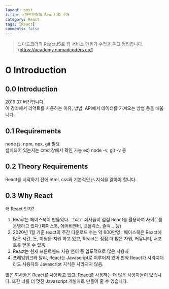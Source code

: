 ```yaml
---
layout: post
title: 노마드코더의 ReactJS 소개
category: React
tags: [React]
comments: false
---
```


> 노마드코더의 ReactJS로 웹 서비스 만들기 수업을 듣고 정리합니다. (https://academy.nomadcoders.co/)

# 0 Introduction

## 0.0 Introduction

2019.07 버전입니다.  
이 강좌에서 리액트를 사용하는 이유, 방법, API에서 데이터를 가져오는 방법 등을 배웁니다.

## 0.1 Requirements

node js, npm, npx, git 필요  
설치되어 있는지는 cmd 창에서 확인 가능 ex) node -v, git -v 등

## 0.2 Theory Requirements

React를 시작하기 전에 html, css와 기본적인 js 지식을 알아야 합니다.

## 0.3 Why React

왜 React 인가?
1. React는 페이스북이 만들었다. 그리고 회사들이 점점 React를 활용하여 사이트를 운영하고 있다.(페이스북, 에어비앤비, 넷플릭스, 슬랙... 등)
2. 2020년 1월 기준 react의 주간 다운로드 수는 약 600만명 : 페이스북은 React에 많은 시간, 돈, 자원을 지원 하고 있고, React는 점점 더 많은 자원, 커뮤니티, 서포트를 얻을 수 있음.
3. React는 현재 프론트엔드 사용 언어 중 압도적으로 많은 사용자
4. 프레임워크와 달리, React는 Javascript로 이루어져 있어 만약 React가 사라지더라도 사용자의 Javascript 지식은 사라지지 않음.

많은 회사들은 React를 사용하고 있고, React를 사용하는 더 많은 사용자들이 있습니다. 또한 너를 더 멋진 Javascript 개발자로 만들어 줄 수 있습니다.
